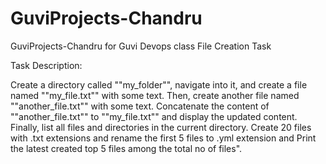 # GuviProjects-Chandru
GuviProjects-Chandru for Guvi Devops class
File Creation Task

Task Description:

Create a directory called ""my_folder"", navigate into it, and create a file named ""my_file.txt"" with some text. Then, create another file named ""another_file.txt"" with some text. Concatenate the content of ""another_file.txt"" to ""my_file.txt"" and display the updated content. Finally, list all files and directories in the current directory.
Create 20 files with .txt extensions and rename the first 5 files to .yml extension and Print the latest created top 5 files among the total no of files".

